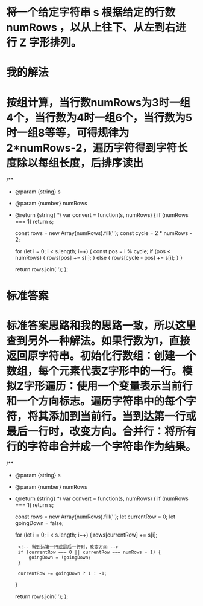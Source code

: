 # 将一个给定字符串 s 根据给定的行数 numRows ，以从上往下、从左到右进行 Z 字形排列。
# 我的解法
# 按组计算，当行数numRows为3时一组4个，当行数为4时一组6个，当行数为5时一组8等等，可得规律为2*numRows-2，遍历字符得到字符长度除以每组长度，后排序读出
/**
 * @param {string} s
 * @param {number} numRows
 * @return {string}
 */
var convert = function(s, numRows) {
    if (numRows === 1) return s;
    
    const rows = new Array(numRows).fill('');
    const cycle = 2 * numRows - 2;
    
    for (let i = 0; i < s.length; i++) {
        const pos = i % cycle;
        if (pos < numRows) {
            rows[pos] += s[i];
        } else {
            rows[cycle - pos] += s[i];
        }
    }
    
    return rows.join('');
};
# 标准答案
# 标准答案思路和我的思路一致，所以这里查到另外一种解法。如果行数为1，直接返回原字符串。初始化行数组：创建一个数组，每个元素代表Z字形中的一行。模拟Z字形遍历：使用一个变量表示当前行和一个方向标志。遍历字符串中的每个字符，将其添加到当前行。当到达第一行或最后一行时，改变方向。合并行：将所有行的字符串合并成一个字符串作为结果。
/**
 * @param {string} s
 * @param {number} numRows
 * @return {string}
 */
var convert = function(s, numRows) {
    if (numRows === 1) return s;
    
    const rows = new Array(numRows).fill('');
    let currentRow = 0;
    let goingDown = false;
    
    for (let i = 0; i < s.length; i++) {
        rows[currentRow] += s[i];
        
        <!-- 当到达第一行或最后一行时，改变方向 -->
        if (currentRow === 0 || currentRow === numRows - 1) {
            goingDown = !goingDown;
        }
        
        currentRow += goingDown ? 1 : -1;
    }
    
    return rows.join('');
};